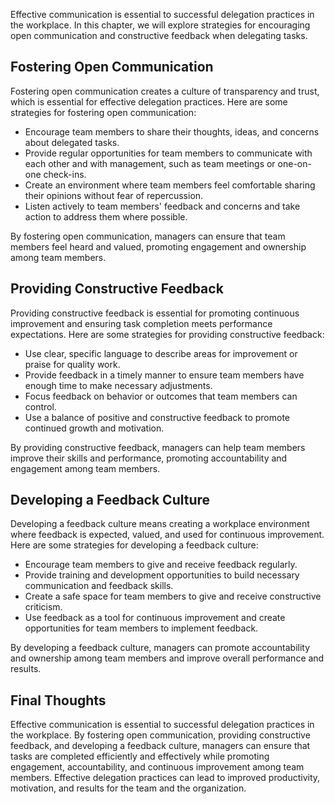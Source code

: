 
Effective communication is essential to successful delegation practices in the workplace. In this chapter, we will explore strategies for encouraging open communication and constructive feedback when delegating tasks.

Fostering Open Communication
----------------------------

Fostering open communication creates a culture of transparency and trust, which is essential for effective delegation practices. Here are some strategies for fostering open communication:

* Encourage team members to share their thoughts, ideas, and concerns about delegated tasks.
* Provide regular opportunities for team members to communicate with each other and with management, such as team meetings or one-on-one check-ins.
* Create an environment where team members feel comfortable sharing their opinions without fear of repercussion.
* Listen actively to team members' feedback and concerns and take action to address them where possible.

By fostering open communication, managers can ensure that team members feel heard and valued, promoting engagement and ownership among team members.

Providing Constructive Feedback
-------------------------------

Providing constructive feedback is essential for promoting continuous improvement and ensuring task completion meets performance expectations. Here are some strategies for providing constructive feedback:

* Use clear, specific language to describe areas for improvement or praise for quality work.
* Provide feedback in a timely manner to ensure team members have enough time to make necessary adjustments.
* Focus feedback on behavior or outcomes that team members can control.
* Use a balance of positive and constructive feedback to promote continued growth and motivation.

By providing constructive feedback, managers can help team members improve their skills and performance, promoting accountability and engagement among team members.

Developing a Feedback Culture
-----------------------------

Developing a feedback culture means creating a workplace environment where feedback is expected, valued, and used for continuous improvement. Here are some strategies for developing a feedback culture:

* Encourage team members to give and receive feedback regularly.
* Provide training and development opportunities to build necessary communication and feedback skills.
* Create a safe space for team members to give and receive constructive criticism.
* Use feedback as a tool for continuous improvement and create opportunities for team members to implement feedback.

By developing a feedback culture, managers can promote accountability and ownership among team members and improve overall performance and results.

Final Thoughts
--------------

Effective communication is essential to successful delegation practices in the workplace. By fostering open communication, providing constructive feedback, and developing a feedback culture, managers can ensure that tasks are completed efficiently and effectively while promoting engagement, accountability, and continuous improvement among team members. Effective delegation practices can lead to improved productivity, motivation, and results for the team and the organization.
